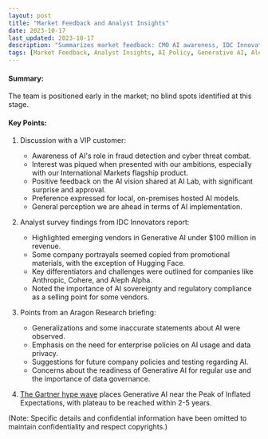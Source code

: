 ```yaml
---
layout: post
title: "Market Feedback and Analyst Insights"
date: 2023-10-17
last_updated: 2023-10-17
description: "Summarizes market feedback: CMO AI awareness, IDC Innovators Generative AI vendor survey, Aragon Research briefing insights, and Gartner Hype Cycle positioning."
tags: [Market Feedback, Analyst Insights, AI Policy, Generative AI, Aleph Alpha, Anthropic]
---
```


#### Summary:
The team is positioned early in the market; no blind spots identified at this stage.

#### Key Points:
1. Discussion with a VIP customer:
   - Awareness of AI's role in fraud detection and cyber threat combat.
   - Interest was piqued when presented with our ambitions, especially with our International Markets flagship product.
   - Positive feedback on the AI vision shared at AI Lab, with significant surprise and approval.
   - Preference expressed for local, on-premises hosted AI models.
   - General perception we are ahead in terms of AI implementation.

2. Analyst survey findings from IDC Innovators report:
   - Highlighted emerging vendors in Generative AI under $100 million in revenue.
   - Some company portrayals seemed copied from promotional materials, with the exception of Hugging Face.
   - Key differentiators and challenges were outlined for companies like Anthropic, Cohere, and Aleph Alpha.
   - Noted the importance of AI sovereignty and regulatory compliance as a selling point for some vendors.

3. Points from an Aragon Research briefing:
   - Generalizations and some inaccurate statements about AI were observed.
   - Emphasis on the need for enterprise policies on AI usage and data privacy.
   - Suggestions for future company policies and testing regarding AI.
   - Concerns about the readiness of Generative AI for regular use and the importance of data governance.

4. [The Gartner hype wave](https://www.gartner.com/en/newsroom/press-releases/2023-08-16-gartner-places-generative-ai-on-the-peak-of-inflated-expectations-on-the-2023-hype-cycle-for-emerging-technologies) places Generative AI near the Peak of Inflated Expectations, with plateau to be reached within 2-5 years.

(Note: Specific details and confidential information have been omitted to maintain confidentiality and respect copyrights.)